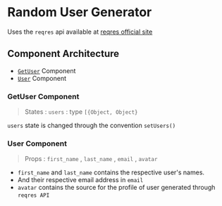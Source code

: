 # Random User Generator

 Uses the `reqres` api available at [reqres official site](https://reqres.in/api/users?page=1)

## Component Architecture

- [`GetUser`](https://github.com/nandhakumarsj/rand-user-gen/readme.md#getuser) Component
- [`User`](https://github.com/nandhakumarsj/rand-user-gen/readme.md#user) Component

### GetUser Component

> States : `users` : type `[{Object, Object}`

`users` state is changed through the convention `setUsers()`

### User Component

> Props : `first_name` , `last_name` , `email` , `avatar`

- `first_name` and `last_name` contains the respective user's names.
- And their respective email address in `email`
- `avatar` contains the source for the profile of user generated through `reqres API`
